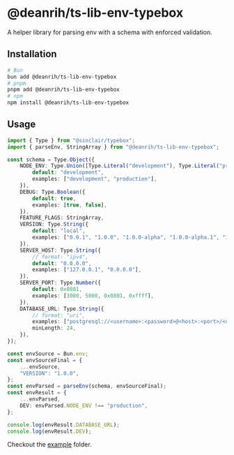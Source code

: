 # @deanrih/ts-lib-env-typebox

A helper library for parsing env with a schema with enforced validation.

## Installation

```sh
# Bun
bun add @deanrih/ts-lib-env-typebox
# pnpm
pnpm add @deanrih/ts-lib-env-typebox
# npm
npm install @deanrih/ts-lib-env-typebox
```

## Usage

```ts
import { Type } from "@sinclair/typebox";
import { parseEnv, StringArray } from "@deanrih/ts-lib-env-typebox";

const schema = Type.Object({
	NODE_ENV: Type.Union([Type.Literal("development"), Type.Literal("production")], {
		default: "development",
		examples: ["development", "production"],
	}),
	DEBUG: Type.Boolean({
		default: true,
		examples: [true, false],
	}),
	FEATURE_FLAGS: StringArray,
	VERSION: Type.String({
		default: "local",
		examples: ["0.0.1", "1.0.0", "1.0.0-alpha", "1.0.0-alpha.1", "1.0.0-alpha.1+123a", "local", "<commit-hash>"],
	}),
	SERVER_HOST: Type.String({
		// format: "ipv4",
		default: "0.0.0.0",
		examples: ["127.0.0.1", "0.0.0.0"],
	}),
	SERVER_PORT: Type.Number({
		default: 0x0801,
		examples: [3000, 5000, 0x0801, 0xffff],
	}),
	DATABASE_URL: Type.String({
		// format: "uri",
		examples: ["postgresql://<username>:<password>@<host>:<port>/<database>"],
		minLength: 24,
	}),
});

const envSource = Bun.env;
const envSourceFinal = {
	...envSource,
	"VERSION": "1.0.0",
};
const envParsed = parseEnv(schema, envSourceFinal);
const envResult = {
	...envParsed,
	DEV: envParsed.NODE_ENV !== "production",
};

console.log(envResult.DATABASE_URL);
console.log(envResult.DEV);
```

Checkout the [example](https://github.com/deanrih/ts-lib-env-typebox/blob/master/example) folder.